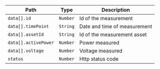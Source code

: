Path | Type | Description
---- | ---- | -----------
`data[].id` | `Number` | Id of the measurement
`data[].timePoint` | `String` | Date and time of measurement
`data[].assetId` | `String` | Id of the measurement asset
`data[].activePower` | `Number` | Power measured
`data[].voltage` | `Number` | Voltage measured
`status` | `Number` | Http status code
